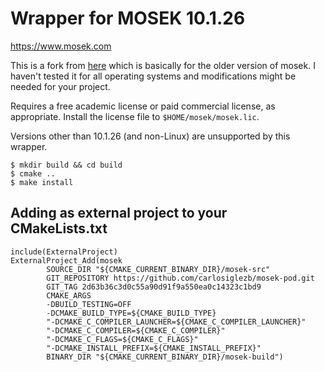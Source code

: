 Wrapper for MOSEK 10.1.26
=======================

<https://www.mosek.com>


This is a fork from [here](https://github.com/RobotLocomotion/mosek) which is basically for the older version of mosek.
I haven't tested it for all operating systems and modifications might be needed for your project. 

Requires a free academic license or paid commercial license, as appropriate.
Install the license file to `$HOME/mosek/mosek.lic`.

Versions other than 10.1.26 (and non-Linux) are unsupported by this wrapper.

```
$ mkdir build && cd build
$ cmake ..
$ make install
```

## Adding as external project to your CMakeLists.txt
```
include(ExternalProject)
ExternalProject_Add(mosek
        SOURCE_DIR "${CMAKE_CURRENT_BINARY_DIR}/mosek-src"
        GIT_REPOSITORY https://github.com/carlosiglezb/mosek-pod.git
        GIT_TAG 2d63b36c3d0c55a90d91f9a550ea0c14323c1bd9
        CMAKE_ARGS
        -DBUILD_TESTING=OFF
        -DCMAKE_BUILD_TYPE=${CMAKE_BUILD_TYPE}
        "-DCMAKE_C_COMPILER_LAUNCHER=${CMAKE_C_COMPILER_LAUNCHER}"
        "-DCMAKE_C_COMPILER=${CMAKE_C_COMPILER}"
        "-DCMAKE_C_FLAGS=${CMAKE_C_FLAGS}"
        "-DCMAKE_INSTALL_PREFIX=${CMAKE_INSTALL_PREFIX}"
        BINARY_DIR "${CMAKE_CURRENT_BINARY_DIR}/mosek-build")
```

